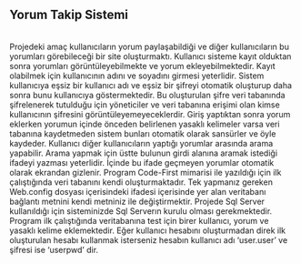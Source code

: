 <h2>Yorum Takip Sistemi</h2><br/>
Projedeki amaç kullanıcıların yorum paylaşabildiği ve diğer kullanıcıların bu yorumları görebileceği bir site oluşturmaktı. Kullanıcı sisteme kayıt olduktan sonra yorumları görüntüleyebilmekte ve yorum ekleyebilmektedir. Kayıt olabilmek için kullanıcının adını ve soyadını girmesi yeterlidir. Sistem kullanıcıya eşsiz bir kullanıcı adı ve eşsiz bir şifreyi otomatik oluşturup daha sonra bunu kullanıcıya göstermektedir. Bu oluşturulan şifre veri tabanında şifrelenerek tutulduğu için yöneticiler ve veri tabanına erişimi olan kimse kullanıcının şifresini görüntüleyemeyeceklerdir. Giriş yaptıktan sonra yorum eklerken yorumun içinde önceden belirlenen yasaklı kelimeler varsa veri tabanına kaydetmeden sistem bunları otomatik olarak sansürler ve öyle kaydeder. Kullanıcı diğer kullanıcıların yaptığı yorumlar arasında arama yapabilir. Arama yapmak için üstte bulunun girdi alanına aramak istediği ifadeyi yazması yeterlidir. İçinde bu ifade geçmeyen yorumlar otomatik olarak ekrandan gizlenir.
Program Code-First mimarisi ile yazıldığı için ilk çalıştığında veri tabanını kendi oluşturmaktadır. Tek yapmanız gereken Web.config dosyası içerisindeki <conectionstirng> ifadesi içerisinde yer alan veritabanı bağlantı metnini kendi metniniz ile değiştirmektir. Projede Sql Server kullanıldığı için sisteminizde Sql Serverın kurulu olması gerekmektedir. Program ilk çalıştığında veritabanına test için birer kullanıcı, yorum ve yasaklı kelime eklemektedir. Eğer kullanıcı hesabını oluşturmadan direk ilk oluşturulan hesabı kullanmak isterseniz hesabın kullanıcı adı ‘user.user’ ve şifresi ise ‘userpwd’ dir.

